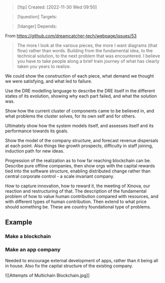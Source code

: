 >[!tip] Created: [2022-11-30 Wed 09:50]

>[!question] Targets: 

>[!danger] Depends: 

From https://github.com/dreamcatcher-tech/webpage/issues/53
> The more I look at the various pieces, the more I want diagrams (that flow) rather than words. Building from the fundamental idea, to the technical solution, to the next problem that was encountered. I believe you have to take people along a brief train journey of what has clearly taken you years to realize.

We could show the construction of each piece, what demand we thought we were satisfying, and what led to failure.

Use the DRE modelling language to describe the DRE itself in the different states of its evolution, showing why each part failed, and what the solution was.

Show how the current cluster of components came to be believed in, and what problems the cluster solves, for its own self and for others.

Ultimately show how the system models itself, and assesses itself and its performance towards its goals.

Show the model of the company structure, and forecast revenue dispersals at each point.  Also things like growth prospects, difficulty in staff joining, induction path for new ideas.

Progression of the realization as to how far reaching blockchain can be.  Describe pure offline companies, then show orgs with the capital rewards tied into the software structure, enabling distributed change rather than central corporate control - a scale invariant company.

How to capture innovation, how to reward it, the meeting of Xinova, our reaction and restructuring of that.  The description of the fundamental problem of how to value human contribution compared with resources, and with different types of human contribution.  Then extend to what price should something be.  These are country foundational type of problems.

## Example
### Make a blockchain

### Make an app company
Needed to encourage external development of apps, rather than it being all in house.  Also fix the capital structure of the existing company.

![[Attempts of Multichain Blockchain.jpg]]